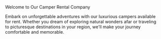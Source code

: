 Welcome to Our Camper Rental Company

Embark on unforgettable adventures with our luxurious campers available for rent. 
Whether you dream of exploring natural wonders afar or traveling to picturesque destinations in your region,
we'll make your journey comfortable and memorable.

